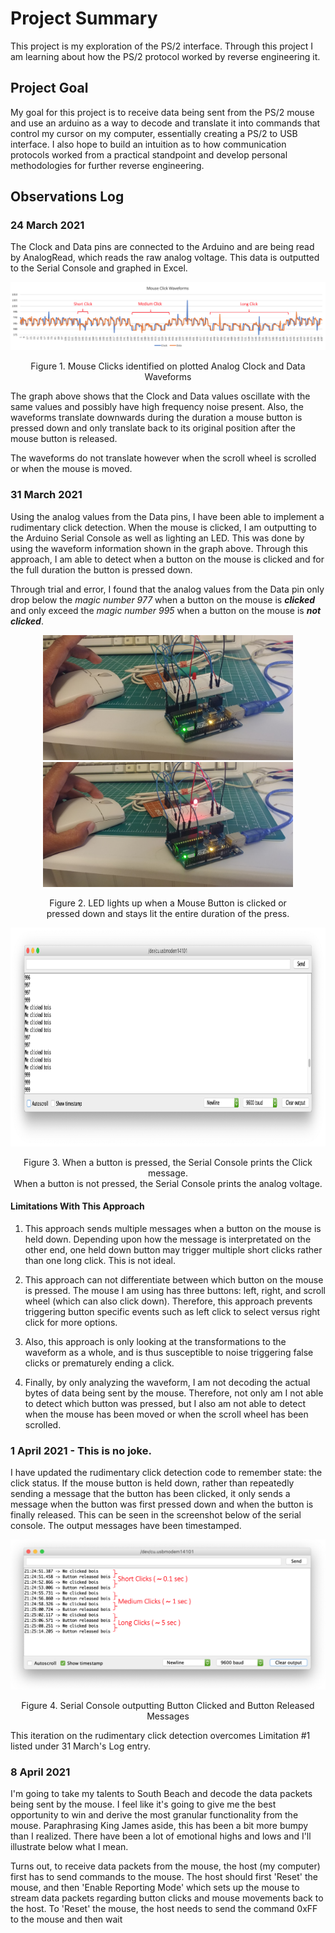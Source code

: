 # Project Summary 
This project is my exploration of the PS/2 interface. Through this project I am learning about how the PS/2 protocol worked by reverse engineering it.

## Project Goal
My goal for this project is to receive data being sent from the PS/2 mouse and use an arduino as a way to decode and translate it into commands that control my cursor on my computer, essentially creating a PS/2 to USB interface. I also hope to build an intuition as to how communication protocols worked from a practical standpoint and develop personal methodologies for further reverse engineering.

## Observations Log
### 24 March 2021
The Clock and Data pins are connected to the Arduino and are being read by AnalogRead, which reads the raw analog voltage. This data is outputted to the Serial Console and graphed in Excel.
<!---![Clock and Data Waveforms plotted together](./pics-and-graphs/MouseWaveform-240321.png)--->
<div>
    <img src="/pics-and-graphs/MouseWaveform-240321.png">
    <p align="center">Figure 1. Mouse Clicks identified on plotted Analog Clock and Data Waveforms</p>
</div>
The graph above shows that the Clock and Data values oscillate with the same values and possibly have high frequency noise present. Also, the waveforms translate downwards during the duration a mouse button is pressed down and only translate back to its original position after the mouse button is released.

The waveforms do not translate however when the scroll wheel is scrolled or when the mouse is moved.

### 31 March 2021 
Using the analog values from the Data pins, I have been able to implement a rudimentary click detection. When the mouse is clicked, I am outputting to the Arduino Serial Console as well as lighting an LED. This was done by using the waveform information shown in the graph above. Through this approach, I am able to detect when a button on the mouse is clicked and for the full duration the button is pressed down.

Through trial and error, I found that the analog values from the Data pin only drop below the *magic number 977* when a button on the mouse is ***clicked*** and only exceed the *magic number 995* when a button on the mouse is ***not clicked***. 

<div align="center">
    <figure>
        <img width="auto" height="200" class="center" src="pics-and-graphs/ClickDetectionV1-noClick.jpg">
        <img width="auto" height="200" class="center" src="pics-and-graphs/ClickDetectionV1-Click.jpg">
        <p align="center">Figure 2. LED lights up when a Mouse Button is clicked or pressed down and stays lit the entire duration of the press.</p>
    </figure>
</div>
<div margin="0">
  <img width="auto" height="350" class="center" src="pics-and-graphs/ClickDetectionV1-consoleOutput.png">
  <p align="center" margin="0">Figure 3. When a button is pressed, the Serial Console prints the Click message.<br>When a button is not pressed, the Serial Console prints the analog voltage.<p>
</div>

#### Limitations With This Approach
1. This approach sends multiple messages when a button on the mouse is held down. Depending upon how the message is interpretated on the other end, one held down button may trigger multiple short clicks rather than one long click. This is not ideal. 

2. This approach can not differentiate between which button on the mouse is pressed. The mouse I am using has three buttons: left, right, and scroll wheel (which can also click down). Therefore, this approach prevents triggering button specific events such as left click to select versus right click for more options. 

3. Also, this approach is only looking at the transformations to the waveform as a whole, and is thus susceptible to noise triggering false clicks or prematurely ending a click.

4. Finally, by only analyzing the waveform, I am not decoding the actual bytes of data being sent by the mouse. Therefore, not only am I not able to detect which button was pressed, but I also am not able to detect when the mouse has been moved or when the scroll wheel has been scrolled. 

### 1 April 2021 - This is no joke.
I have updated the rudimentary click detection code to remember state: the click status. If the mouse button is held down, rather than repeatedly sending a message that the button has been clicked, it only sends a message when the button was first pressed down and when the button is finally released. This can be seen in the screenshot below of the serial console. The output messages have been timestamped. 
<!---
![Serial Console Output of Rudimentary Click Detection V2](./pics-and-graphs/ClickDetectionV2-consoleOutput.png)
<p align="center">Figure 4. Serial Console outputting Button Clicked and Button Released Messages</p>
--->
<div>
    <img src="/pics-and-graphs/ClickDetectionV2-consoleOutput.png">
    <p align="center">Figure 4. Serial Console outputting Button Clicked and Button Released Messages</p>
</div>
This iteration on the rudimentary click detection overcomes Limitation #1 listed under 31 March's Log entry. 

### 8 April 2021
I'm going to take my talents to South Beach and decode the data packets being sent by the mouse. I feel like it's going to give me the best opportunity to win and derive the most granular functionality from the mouse. Paraphrasing King James aside, this has been a bit more bumpy than I realized. There have been a lot of emotional highs and lows and I'll illustrate below what I mean.

Turns out, to receive data packets from the mouse, the host (my computer) first has to send commands to the mouse. The host should first 'Reset' the mouse, and then 'Enable Reporting Mode' which sets up the mouse to stream data packets regarding button clicks and mouse movements back to the host. To 'Reset' the mouse, the host needs to send the command 0xFF to the mouse and then wait 
